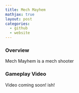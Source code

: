 ```yaml
---
title: Mech Mayhem
mathjax: true
layout: post
categories:
  - github
  - website
---
```


### Overview

Mech Mayhem is a mech shooter

### Gameplay Video

Video coming soon! ish!
